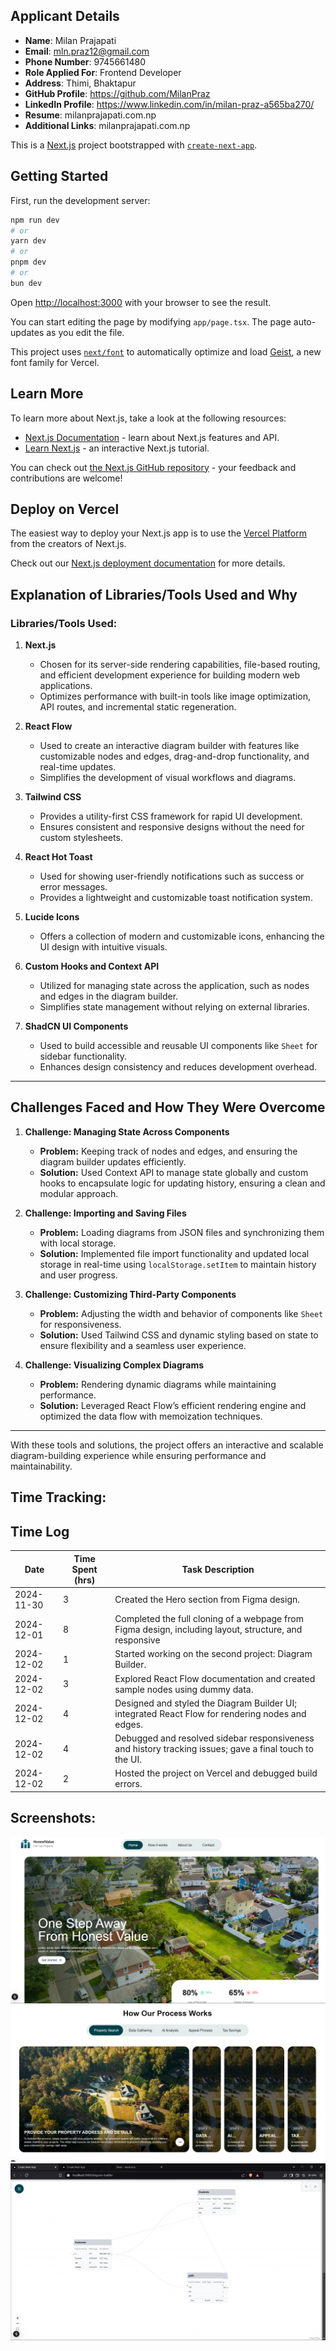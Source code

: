 ## **Applicant Details**

- **Name**: Milan Prajapati
- **Email**: mln.praz12@gmail.com
- **Phone Number**: 9745661480
- **Role Applied For**: Frontend Developer
- **Address**: Thimi, Bhaktapur
- **GitHub Profile**: https://github.com/MilanPraz
- **LinkedIn Profile**: https://www.linkedin.com/in/milan-praz-a565ba270/
- **Resume**: milanprajapati.com.np
- **Additional Links**: milanprajapati.com.np

This is a [Next.js](https://nextjs.org) project bootstrapped with [`create-next-app`](https://nextjs.org/docs/app/api-reference/cli/create-next-app).

## Getting Started

First, run the development server:

```bash
npm run dev
# or
yarn dev
# or
pnpm dev
# or
bun dev
```

Open [http://localhost:3000](http://localhost:3000) with your browser to see the result.

You can start editing the page by modifying `app/page.tsx`. The page auto-updates as you edit the file.

This project uses [`next/font`](https://nextjs.org/docs/app/building-your-application/optimizing/fonts) to automatically optimize and load [Geist](https://vercel.com/font), a new font family for Vercel.

## Learn More

To learn more about Next.js, take a look at the following resources:

- [Next.js Documentation](https://nextjs.org/docs) - learn about Next.js features and API.
- [Learn Next.js](https://nextjs.org/learn) - an interactive Next.js tutorial.

You can check out [the Next.js GitHub repository](https://github.com/vercel/next.js) - your feedback and contributions are welcome!

## Deploy on Vercel

The easiest way to deploy your Next.js app is to use the [Vercel Platform](https://vercel.com/new?utm_medium=default-template&filter=next.js&utm_source=create-next-app&utm_campaign=create-next-app-readme) from the creators of Next.js.

Check out our [Next.js deployment documentation](https://nextjs.org/docs/app/building-your-application/deploying) for more details.

## Explanation of Libraries/Tools Used and Why

### Libraries/Tools Used:

1. **Next.js**

   - Chosen for its server-side rendering capabilities, file-based routing, and efficient development experience for building modern web applications.
   - Optimizes performance with built-in tools like image optimization, API routes, and incremental static regeneration.

2. **React Flow**

   - Used to create an interactive diagram builder with features like customizable nodes and edges, drag-and-drop functionality, and real-time updates.
   - Simplifies the development of visual workflows and diagrams.

3. **Tailwind CSS**

   - Provides a utility-first CSS framework for rapid UI development.
   - Ensures consistent and responsive designs without the need for custom stylesheets.

4. **React Hot Toast**

   - Used for showing user-friendly notifications such as success or error messages.
   - Provides a lightweight and customizable toast notification system.

5. **Lucide Icons**

   - Offers a collection of modern and customizable icons, enhancing the UI design with intuitive visuals.

6. **Custom Hooks and Context API**

   - Utilized for managing state across the application, such as nodes and edges in the diagram builder.
   - Simplifies state management without relying on external libraries.

7. **ShadCN UI Components**
   - Used to build accessible and reusable UI components like `Sheet` for sidebar functionality.
   - Enhances design consistency and reduces development overhead.

---

## Challenges Faced and How They Were Overcome

1. **Challenge: Managing State Across Components**

   - **Problem:** Keeping track of nodes and edges, and ensuring the diagram builder updates efficiently.
   - **Solution:** Used Context API to manage state globally and custom hooks to encapsulate logic for updating history, ensuring a clean and modular approach.

2. **Challenge: Importing and Saving Files**

   - **Problem:** Loading diagrams from JSON files and synchronizing them with local storage.
   - **Solution:** Implemented file import functionality and updated local storage in real-time using `localStorage.setItem` to maintain history and user progress.

3. **Challenge: Customizing Third-Party Components**

   - **Problem:** Adjusting the width and behavior of components like `Sheet` for responsiveness.
   - **Solution:** Used Tailwind CSS and dynamic styling based on state to ensure flexibility and a seamless user experience.

4. **Challenge: Visualizing Complex Diagrams**
   - **Problem:** Rendering dynamic diagrams while maintaining performance.
   - **Solution:** Leveraged React Flow’s efficient rendering engine and optimized the data flow with memoization techniques.

---

With these tools and solutions, the project offers an interactive and scalable diagram-building experience while ensuring performance and maintainability.

## Time Tracking:

## **Time Log**

| **Date**   | **Time Spent (hrs)** | **Task Description**                                                                                    |
| ---------- | -------------------- | ------------------------------------------------------------------------------------------------------- |
| 2024-11-30 | 3                    | Created the Hero section from Figma design.                                                             |
| 2024-12-01 | 8                    | Completed the full cloning of a webpage from Figma design, including layout, structure, and responsive  |
| 2024-12-02 | 1                    | Started working on the second project: Diagram Builder.                                                 |
| 2024-12-02 | 3                    | Explored React Flow documentation and created sample nodes using dummy data.                            |
| 2024-12-02 | 4                    | Designed and styled the Diagram Builder UI; integrated React Flow for rendering nodes and edges.        |
| 2024-12-02 | 4                    | Debugged and resolved sidebar responsiveness and history tracking issues; gave a final touch to the UI. |
| 2024-12-02 | 2                    | Hosted the project on Vercel and debugged build errors.                                                 |

## Screenshots:

![HonestValue UI](./public/screenshots/ss1.png "HonestValue Screenshot")
![HonestValue UI](./public/screenshots/ss3.png "HonestValue Screenshot")
![Diagram Builder UI](./public/screenshots/ss2.png "Diagram Builder Screenshot")
